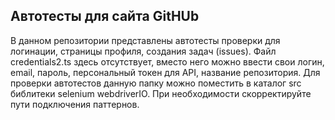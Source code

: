 ## Автотесты для сайта GitHUb
В данном репозитории представлены автотесты проверки для логинации, страницы профиля, создания задач (issues). 
Файл credentials2.ts здесь отсутствует, вместо него можно ввести свои логин, email, пароль, персональный токен для API, название репозитория. 
Для проверки автотестов данную папку можно поместить в каталог src библитеки selenium webdriverIO. При необходимости скорректируйте пути подключения паттернов.
